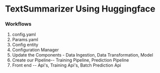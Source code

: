 # TextSummarizer Using Huggingface

### Workflows

1. config.yaml
2. Params.yaml
3. Config entity
4. Configuration Manager
5. Update the Components - Data Ingestion, Data Transformation, Model
6. Create our Pipeline-- Training Pipeline, Prediction Pipeline
7. Front end -- Api's, Training Api's, Batch Prediction Api